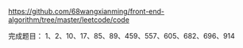 https://github.com/68wangxianming/front-end-algorithm/tree/master/leetcode/code

完成题目：
1、2、10、17、85、89、459、557、605、682、696、914
